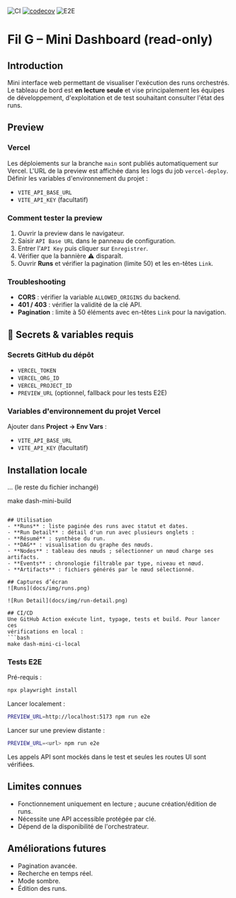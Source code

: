 ![CI](https://img.shields.io/github/actions/workflow/status/<owner>/<repo>/ci.yml?branch=main)
[![codecov](https://codecov.io/gh/<owner>/<repo>/branch/main/graph/badge.svg)](https://codecov.io/gh/<owner>/<repo>)
![E2E](https://img.shields.io/badge/E2E-Playwright-blue)

# Fil G – Mini Dashboard (read-only)

## Introduction
Mini interface web permettant de visualiser l'exécution des runs orchestrés.
Le tableau de bord est **en lecture seule** et vise principalement les
équipes de développement, d'exploitation et de test souhaitant consulter
l'état des runs.

## Preview

### Vercel
Les déploiements sur la branche `main` sont publiés automatiquement sur Vercel.
L'URL de la preview est affichée dans les logs du job `vercel-deploy`.
Définir les variables d'environnement du projet :
- `VITE_API_BASE_URL`
- `VITE_API_KEY` (facultatif)

### Comment tester la preview
1. Ouvrir la preview dans le navigateur.
2. Saisir `API Base URL` dans le panneau de configuration.
3. Entrer l'`API Key` puis cliquer sur `Enregistrer`.
4. Vérifier que la bannière ⚠ disparaît.
5. Ouvrir **Runs** et vérifier la pagination (limite 50) et les en-têtes `Link`.

### Troubleshooting
- **CORS** : vérifier la variable `ALLOWED_ORIGINS` du backend.
- **401 / 403** : vérifier la validité de la clé API.
- **Pagination** : limite à 50 éléments avec en-têtes `Link` pour la navigation.

## 🔐 Secrets & variables requis

### Secrets GitHub du dépôt
- `VERCEL_TOKEN`
- `VERCEL_ORG_ID`
- `VERCEL_PROJECT_ID`
- `PREVIEW_URL` (optionnel, fallback pour les tests E2E)

### Variables d'environnement du projet Vercel
Ajouter dans **Project → Env Vars** :
- `VITE_API_BASE_URL`
- `VITE_API_KEY` (facultatif)

## Installation locale
… (le reste du fichier inchangé)

   make dash-mini-build
   ```

## Utilisation
- **Runs** : liste paginée des runs avec statut et dates.
- **Run Detail** : détail d'un run avec plusieurs onglets :
  - **Résumé** : synthèse du run.
  - **DAG** : visualisation du graphe des nœuds.
  - **Nodes** : tableau des nœuds ; sélectionner un nœud charge ses artifacts.
  - **Events** : chronologie filtrable par type, niveau et nœud.
  - **Artifacts** : fichiers générés par le nœud sélectionné.

## Captures d’écran
![Runs](docs/img/runs.png)

![Run Detail](docs/img/run-detail.png)

## CI/CD
Une GitHub Action exécute lint, typage, tests et build. Pour lancer ces
vérifications en local :
```bash
make dash-mini-ci-local
```

### Tests E2E

Pré-requis :

```bash
npx playwright install
```

Lancer localement :

```bash
PREVIEW_URL=http://localhost:5173 npm run e2e
```

Lancer sur une preview distante :

```bash
PREVIEW_URL=<url> npm run e2e
```

Les appels API sont mockés dans le test et seules les routes UI sont vérifiées.

## Limites connues
- Fonctionnement uniquement en lecture ; aucune création/édition de runs.
- Nécessite une API accessible protégée par clé.
- Dépend de la disponibilité de l'orchestrateur.

## Améliorations futures
- Pagination avancée.
- Recherche en temps réel.
- Mode sombre.
- Édition des runs.

